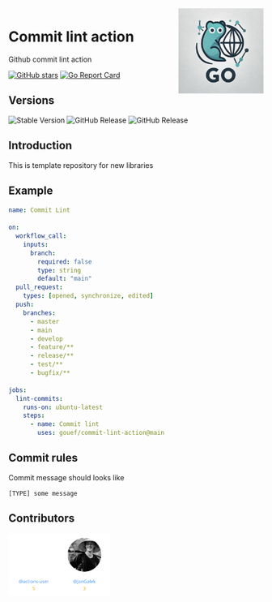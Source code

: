 <img align=right width="168" src="docs/gouef_logo.png">

# Commit lint action
Github commit lint action

[![GitHub stars](https://img.shields.io/github/stars/gouef/commit-lint-action?style=social)](https://github.com/gouef/commit-lint-action/stargazers)
[![Go Report Card](https://goreportcard.com/badge/github.com/gouef/commit-lint-action)](https://goreportcard.com/report/github.com/gouef/commit-lint-action)

## Versions
![Stable Version](https://img.shields.io/github/v/release/gouef/commit-lint-action?label=Stable&labelColor=green)
![GitHub Release](https://img.shields.io/github/v/release/gouef/commit-lint-action?label=RC&include_prereleases&filter=*rc*&logoSize=diago)
![GitHub Release](https://img.shields.io/github/v/release/gouef/commit-lint-action?label=Beta&include_prereleases&filter=*beta*&logoSize=diago)

## Introduction

This is template repository for new libraries

## Example

```yaml
name: Commit Lint

on:
  workflow_call:
    inputs:
      branch:
        required: false
        type: string
        default: "main"
  pull_request:
    types: [opened, synchronize, edited]
  push:
    branches:
      - master
      - main
      - develop
      - feature/**
      - release/**
      - test/**
      - bugfix/**

jobs:
  lint-commits:
    runs-on: ubuntu-latest
    steps:
      - name: Commit lint
        uses: gouef/commit-lint-action@main
```


## Commit rules
Commit message should looks like
```
[TYPE] some message
```


## Contributors

<div style="display: flex; flex-wrap: wrap; align-items: center; margin-bottom: 10px;">
<span style="width:100px;">
  <a href="https://github.com/actions-user"><img src="https://raw.githubusercontent.com/gouef/commit-lint-action/refs/heads/contributors-svg/.github/contributors/actions-user.svg" alt="actions-user" /></a>
</span>
<span style="width:100px;">
  <a href="https://github.com/JanGalek"><img src="https://raw.githubusercontent.com/gouef/commit-lint-action/refs/heads/contributors-svg/.github/contributors/JanGalek.svg" alt="JanGalek" /></a>
</span>
</div>

